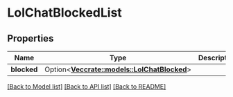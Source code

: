 # LolChatBlockedList

## Properties

Name | Type | Description | Notes
------------ | ------------- | ------------- | -------------
**blocked** | Option<[**Vec<crate::models::LolChatBlocked>**](LolChatBlocked.md)> |  | [optional]

[[Back to Model list]](../README.md#documentation-for-models) [[Back to API list]](../README.md#documentation-for-api-endpoints) [[Back to README]](../README.md)


